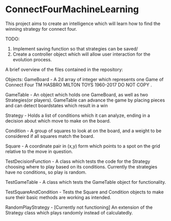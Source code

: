# ConnectFourMachineLearning
This project aims to create an intelligence which will learn how to find the winning strategy for connect four.

TODO: 
1. Implement saving function so that strategies can be saved/
2. Create a controller object which will allow user interaction for the evolution process.



A brief overview of the files contained in the repository:

Objects:
  GameBoard - A 2d array of integer which represents one Game of Connect Four TM HASBRO MILTON TOYS 1960-2017 DO NOT COPY .
  
  GameTable - An object which holds one GameBoard, as well as two Strategies(or players). 
              GameTable can advance the game by placing pieces and can detect boardstates which result in a win
 
  Strategy - Holds a list of conditions which it can analyze, 
              ending in a decision about which move to make on the board.
              
  Condition - A group of squares to look at on the board, and a weight to be considered if all squares match the board.
  
  Square    - A coordinate pair in (x,y) form which points to a spot on the grid relative to the move in question.
  
  TestDecisionFunction - A class which tests the code for the Strategy choosing where to play based on its conditions. 
                  Currently the strategies have no conditions, so play is random.
  
  TestGameTable - A class which tests the GameTable object for functionality.
  
  TestSquareAndCondition - Tests the Square and Condition objects to make sure their basic methods are working as intended.
  
  RandomPlayStrategy - [Currently not functioning] An extension of the Strategy class which plays randomly instead of calculatedly.  
